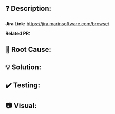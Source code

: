 ## :question: Description:

**Jira Link:**
https://jira.marinsoftware.com/browse/

**Related PR:**

## :thinking: Root Cause:

## :bulb: Solution:

## :heavy_check_mark: Testing:

## :camera: Visual:
